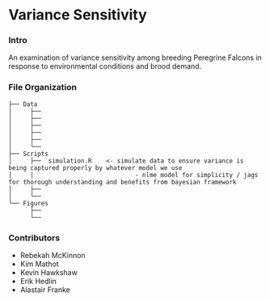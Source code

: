 # Variance Sensitivity

### Intro
An examination of variance sensitivity among breeding Peregrine Falcons in response to environmental conditions and brood demand.

### File Organization

```
├── Data
│     ├── 
│     ├── 
│     ├── 
│     ├── 
│     ├── 
│     └── 
├── Scripts 
│     ├──  simulation.R    <- simulate data to ensure variance is being captured properly by whatever model we use
│     │                            - nlme model for simplicity / jags for thorough understanding and benefits from bayesian framework
│     ├── 
│     └── 
└── Figures
      ├── 
      └── 

```


### Contributors
* Rebekah McKinnon
* Kim Mathot
* Kevin Hawkshaw
* Erik Hedlin
* Alastair Franke

